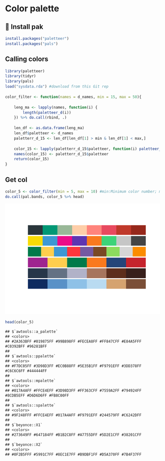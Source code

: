 # Color palette

## :hammer: Install pak

``` r
install.packages("paletteer")
install.packages("pals")
```

## Calling colors

``` r
library(paletteer)
library(tidyr)
library(pals)
load("sysdata.rda") #download from this Git rep

color_filter <- function(names = d_names, min = 15, max = 50){ 
    
    leng_ma <- lapply(names, function(i) {
        length(paletteer_d(i))
    }) %>% do.call(rbind, .)
    
    len_df <- as.data.frame(leng_ma) 
    len_df$paletteer <- d_names 
    paletterr_d_15 <- len_df[len_df[1] > min & len_df[1] < max,]
    
    color_15 <- lapply(paletterr_d_15$paletteer, function(i) paletteer_d(i) ) 
    names(color_15) <- paletterr_d_15$paletteer 
    return(color_15)
}
```

## Get col

``` r
color_5 <- color_filter(min = 5, max = 10) #min:Minimum color number; max: Maximum color number
do.call(pal.bands, color_5 %>% head)
```

![](README_files/figure-gfm/unnamed-chunk-3-1.png)<!-- -->

``` r
head(color_5)
```

    ## $`awtools::a_palette`
    ## <colors>
    ## #2A363BFF #019875FF #99B898FF #FECEA8FF #FF847CFF #E84A5FFF #C0392BFF #96281BFF 
    ## 
    ## $`awtools::ppalette`
    ## <colors>
    ## #F7DC05FF #3D98D3FF #EC0B88FF #5E35B1FF #F9791EFF #3DD378FF #C6C6C6FF #444444FF 
    ## 
    ## $`awtools::mpalette`
    ## <colors>
    ## #017A4AFF #FFCE4EFF #3D98D3FF #FF363CFF #7559A2FF #794924FF #8CDB5EFF #D6D6D6FF #FB8C00FF 
    ## 
    ## $`awtools::spalette`
    ## <colors>
    ## #9F248FFF #FFCE4EFF #017A4AFF #F9791EFF #244579FF #C6242DFF 
    ## 
    ## $`beyonce::X1`
    ## <colors>
    ## #273649FF #647184FF #B1B2C8FF #A7755DFF #5D2E1CFF #38201CFF 
    ## 
    ## $`beyonce::X2`
    ## <colors>
    ## #0F2B5FFF #5991C7FF #8EC1E7FF #B9DBF1FF #D5A370FF #7B4F37FF
